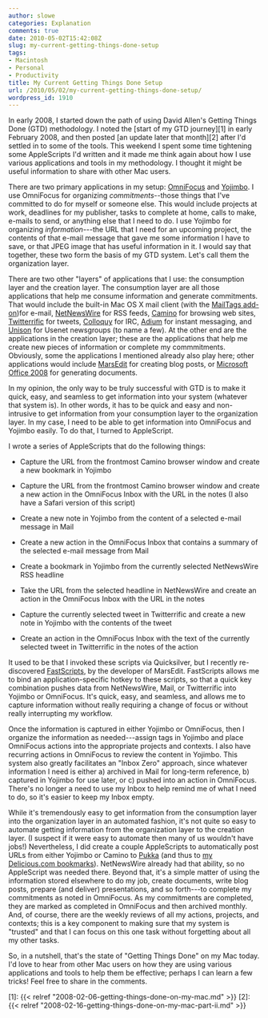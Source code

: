 ```yaml
---
author: slowe
categories: Explanation
comments: true
date: 2010-05-02T15:42:08Z
slug: my-current-getting-things-done-setup
tags:
- Macintosh
- Personal
- Productivity
title: My Current Getting Things Done Setup
url: /2010/05/02/my-current-getting-things-done-setup/
wordpress_id: 1910
---
```


In early 2008, I started down the path of using David Allen's Getting Things Done (GTD) methodology. I noted the [start of my GTD journey][1] in early February 2008, and then posted [an update later that month][2] after I'd settled in to some of the tools. This weekend I spent some time tightening some AppleScripts I'd written and it made me think again about how I use various applications and tools in my methodology. I thought it might be useful information to share with other Mac users.

There are two primary applications in my setup: [OmniFocus](http://www.omnigroup.com/products/omnifocus/) and [Yojimbo](http://barebones.com/products/yojimbo/). I use OmniFocus for organizing _commitments_--those things that I've committed to do for myself or someone else. This would include projects at work, deadlines for my publisher, tasks to complete at home, calls to make, e-mails to send, or anything else that I need to do. I use Yojimbo for organizing _information_---the URL that I need for an upcoming project, the contents of that e-mail message that gave me some information I have to save, or that JPEG image that has useful information in it. I would say that together, these two form the basis of my GTD system. Let's call them the organization layer.

There are two other "layers" of applications that I use: the consumption layer and the creation layer. The consumption layer are all those applications that help me consume information and generate commitments. That would include the built-in Mac OS X mail client (with the [MailTags add-on](http://indev.ca/MailTags.html))for e-mail, [NetNewsWire](http://www.newsgator.com/individuals/netnewswire/default.aspx) for RSS feeds, [Camino](http://www.caminobrowser.org/) for browsing web sites, [Twitterrific](http://twitterrific.com/) for tweets, [Colloquy](http://colloquy.info/) for IRC, [Adium](http://adium.im/) for instant messaging, and [Unison](http://panic.com/unison/) for Usenet newsgroups (to name a few). At the other end are the applications in the creation layer; these are the applications that help me create new pieces of information or complete my commmitments. Obviously, some the applications I mentioned already also play here; other applications would include [MarsEdit](http://www.red-sweater.com/marsedit/) for creating blog posts, or [Microsoft Office 2008](http://www.microsoft.com/mac/default.mspx) for generating documents.

In my opinion, the only way to be truly successful with GTD is to make it quick, easy, and seamless to get information into your system (whatever that system is). In other words, it has to be quick and easy and non-intrusive to get information from your consumption layer to the organization layer. In my case, I need to be able to get information into OmniFocus and Yojimbo easily. To do that, I turned to AppleScript.

I wrote a series of AppleScripts that do the following things:

* Capture the URL from the frontmost Camino browser window and create a new bookmark in Yojimbo

* Capture the URL from the frontmost Camino browser window and create a new action in the OmniFocus Inbox with the URL in the notes (I also have a Safari version of this script)

* Create a new note in Yojimbo from the content of a selected e-mail message in Mail

* Create a new action in the OmniFocus Inbox that contains a summary of the selected e-mail message from Mail

* Create a bookmark in Yojimbo from the currently selected NetNewsWire RSS headline

* Take the URL from the selected headline in NetNewsWire and create an action in the OmniFocus Inbox with the URL in the notes

* Capture the currently selected tweet in Twitterrific and create a new note in Yojimbo with the contents of the tweet

* Create an action in the OmniFocus Inbox with the text of the currently selected tweet in Twitterrific in the notes of the action

It used to be that I invoked these scripts via Quicksilver, but I recently re-discovered [FastScripts](http://www.red-sweater.com/fastscripts/), by the developer of MarsEdit. FastScripts allows me to bind an application-specific hotkey to these scripts, so that a quick key combination pushes data from NetNewsWire, Mail, or Twitterrific into Yojimbo or OmniFocus. It's quick, easy, and seamless, and allows me to capture information without really requiring a change of focus or without really interrupting my workflow.

Once the information is captured in either Yojimbo or OmniFocus, then I organize the information as needed---assign tags in Yojimbo and place OmniFocus actions into the appropriate projects and contexts. I also have recurring actions in OmniFocus to review the content in Yojimbo. This system also greatly facilitates an "Inbox Zero" approach, since whatever information I need is either a) archived in Mail for long-term reference, b) captured in Yojimbo for use later, or c) pushed into an action in OmniFocus. There's no longer a need to use my Inbox to help remind me of what I need to do, so it's easier to keep my Inbox empty.

While it's tremendously easy to get information from the consumption layer into the organization layer in an automated fashion, it's not quite so easy to automate getting information from the organization layer to the creation layer. (I suspect if it were easy to automate then many of us wouldn't have jobs!) Nevertheless, I did create a couple AppleScripts to automatically post URLs from either Yojimbo or Camino to [Pukka](http://codesorcery.net/pukka) (and thus to [my Delicious.com bookmarks](http://delicious.com/slowe)). NetNewsWire already had that ability, so no AppleScript was needed there. Beyond that, it's a simple matter of using the information stored elsewhere to do my job, create documents, write blog posts, prepare (and deliver) presentations, and so forth---to complete my commitments as noted in OmniFocus. As my commitments are completed, they are marked as completed in OmniFocus and then archived monthly. And, of course, there are the weekly reviews of all my actions, projects, and contexts; this is a key component to making sure that my system is "trusted" and that I can focus on this one task without forgetting about all my other tasks.

So, in a nutshell, that's the state of "Getting Things Done" on my Mac today. I'd love to hear from other Mac users on how they are using various applications and tools to help them be effective; perhaps I can learn a few tricks! Feel free to share in the comments.

[1]: {{< relref "2008-02-06-getting-things-done-on-my-mac.md" >}}
[2]: {{< relref "2008-02-16-getting-things-done-on-my-mac-part-ii.md" >}}
